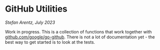 # GitHub Utilities
_Stefan Arentz, July 2023_

Work in progress. This is a collection of functions that work together with [github.com/google/go-github](https://github.com/google/go-github). There is not a lot of documentation yet - the best way to get started is to look at the tests.


